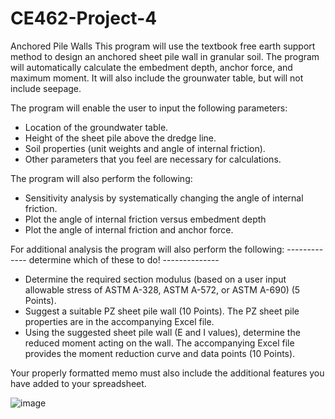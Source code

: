 # CE462-Project-4
Anchored Pile Walls
This program will use the textbook free earth support method to design an anchored sheet pile wall in granular soil. The program will automatically calculate the embedment depth, anchor force, and maximum moment. It will also include the grounwater table, but will not include seepage.

The program will enable the user to input the following parameters:
-	Location of the groundwater table.
-	Height of the sheet pile above the dredge line.
-	Soil properties (unit weights and angle of internal friction).
-	Other parameters that you feel are necessary for calculations.

The program will also perform the following:
-	Sensitivity analysis by systematically changing the angle of internal friction.
-	Plot the angle of internal friction versus embedment depth
-	Plot the angle of internal friction and anchor force.

For additional analysis the program will also perform the following:
 ------------- determine which of these to do! --------------
-	Determine the required section modulus (based on a user input allowable stress of ASTM A-328, ASTM A-572, or ASTM A-690) (5 Points).
-	Suggest a suitable PZ sheet pile wall (10 Points). The PZ sheet pile properties are in the accompanying Excel file.
-	Using the suggested sheet pile wall (E and I values), determine the reduced moment acting on the wall. The accompanying Excel file provides the moment reduction curve and data points (10 Points). 

Your properly formatted memo must also include the additional features you have added to your spreadsheet.

![image](https://github.com/JessikaSolleder/CE462-Project-4/assets/156147848/c543fa04-0069-4568-969e-d4d0ee23f936)
